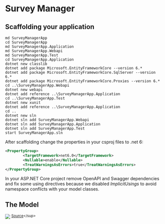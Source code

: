# Survey Manager



## Scaffolding your application

```text
md SurveyManagerApp
cd SurveyManagerApp
md SurveyManagerApp.Application
md SurveyManagerApp.Webapi
md SurveyManagerApp.Test
cd SurveyManagerApp.Application
dotnet new classlib
dotnet add package Microsoft.EntityFrameworkCore --version 6.*
dotnet add package Microsoft.EntityFrameworkCore.SqlServer --version 6.*
dotnet add package Microsoft.EntityFrameworkCore.Proxies --version 6.*
cd ..\SurveyManagerApp.Webapi
dotnet new webapi
dotnet add reference ..\SurveyManagerApp.Application
cd ..\SurveyManagerApp.Test
dotnet new xunit
dotnet add reference ..\SurveyManagerApp.Application
cd ..
dotnet new sln
dotnet sln add SurveyManagerApp.Webapi
dotnet sln add SurveyManagerApp.Application
dotnet sln add SurveyManagerApp.Test
start SurveyManagerApp.sln
```

After scaffolding change the properties in your csproj files to .net 6:

```xml
<PropertyGroup>
        <TargetFramework>net6.0</TargetFramework>
        <Nullable>enable</Nullable>
        <TreatWarningsAsErrors>true</TreatWarningsAsErrors>
</PropertyGroup>
```

In your ASP.NET Core project remove OpenAPI and Swagger dependencies and fix some using directives
because we disabled *ImplicitUsings* to avoid namespace conflicts with your model classes.

## The Model

![](http://www.plantuml.com/plantuml/svg/bLH1Rziy3BtdLnW-zljow3KeZ0PT2XJ8iYqsUXemQ0xdUB2bLQBR0jl--sY58gmeCxgS8fBlyP5Fygr3PN7ekqNTAUUodUeXktbMtG2P-VeTQYoodukCVlzbtrhhK5C1dpl5nzyCha3LHx0269FPYZW50hrgEmgLQ5lT4310hfRBubJ8N6LzDARp_uNF7Or59XM61UYXp_Qc0wxRVTY_Ns__z__ljkko_BBVVDnloiskMbSFZnl2X1uu743Zc_Loq8wzLhvb43OHkvfAfrwXYKmeaVmgpymOpQ_p06AAl9XovX69RomZ3DwakHMnMKOtSLpMy6a0XwtHMhMMp5TDOw5H2Epyx7oSPnMhe8VZoEwkmjNWk7dHFifZ1HPKIFfYFQKFqe-BdZWv2jcs3cz2TJ4E547_OS5pG1RfGIVbi-KygI_d1Sm3U6KiwdJ8pxqHAn1UyTpRfmbvia2kgIqeX0Dbtoc4gfKhhhHx0IlhNFjZj4mlzuhbnkIZw1lfxpxh8XOZS-mLajvachxLfmmHFMY41cp8gDSa8pVstW9Kj8Y8Zr5Rq0qUOzHPz-NmO_cha4aMCLrQ4DgUTYFDmgIJZKzCUbJTaBp2LdCyaXVG_avmbtYpjDXWbAmqVIQaxC8ZkBvi7cDajXhRPuZoCgZokSfCBuzuSTSP1uVBm9foDFm8cc8bIS1xQ_h9bu1eBoWHGrBvQVkvQjPSKglBYXq_Tb7qfYT6gbDAxsRwN98NyXTa_DrXNVdY5lHXwBi_)
<sup>[Source](http://www.plantuml.com/plantuml/uml/bLH1Rziy3BtdLnW-zljow3KeZ0PT2XJ8iYqsUXemQ0xdUB2bLQBR0jl--sY58gmeCxgS8fBlyP5Fygr3PN7ekqNTAUUodUeXktbMtG2P-VeTQYoodukCVlzbtrhhK5C1dpl5nzyCha3LHx0269FPYZW50hrgEmgLQ5lT4310hfRBubJ8N6LzDARp_uNF7Or59XM61UYXp_Qc0wxRVTY_Ns__z__ljkko_BBVVDnloiskMbSFZnl2X1uu743Zc_Loq8wzLhvb43OHkvfAfrwXYKmeaVmgpymOpQ_p06AAl9XovX69RomZ3DwakHMnMKOtSLpMy6a0XwtHMhMMp5TDOw5H2Epyx7oSPnMhe8VZoEwkmjNWk7dHFifZ1HPKIFfYFQKFqe-BdZWv2jcs3cz2TJ4E547_OS5pG1RfGIVbi-KygI_d1Sm3U6KiwdJ8pxqHAn1UyTpRfmbvia2kgIqeX0Dbtoc4gfKhhhHx0IlhNFjZj4mlzuhbnkIZw1lfxpxh8XOZS-mLajvachxLfmmHFMY41cp8gDSa8pVstW9Kj8Y8Zr5Rq0qUOzHPz-NmO_cha4aMCLrQ4DgUTYFDmgIJZKzCUbJTaBp2LdCyaXVG_avmbtYpjDXWbAmqVIQaxC8ZkBvi7cDajXhRPuZoCgZokSfCBuzuSTSP1uVBm9foDFm8cc8bIS1xQ_h9bu1eBoWHGrBvQVkvQjPSKglBYXq_Tb7qfYT6gbDAxsRwN98NyXTa_DrXNVdY5lHXwBi_)</sup>
